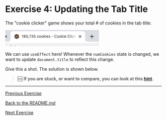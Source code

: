 # Exercise 4: Updating the Tab Title

The "cookie clicker" game shows your total # of cookies in the tab title:

![title bar](/lecture/assets/title.png)

We can use `useEffect` here! Whenever the `numCookies` state is changed, we want to update `document.title` to reflect this change.

Give this a shot. The solution is shown below.

> 🆘 **If you are stuck, or want to compare, you can look at this [hint](./hints/hint-1.md).**

---

[Previous Exercise](./exercise-3.md)

[Back to the README.md](../README.md)

[Next Exercise](./exercise-5.md)
